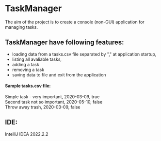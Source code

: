 # TaskManager
The aim of the project is to create a console (non-GUI) application for managing tasks.<br/>

## TaskManager have following features:
- loading data from a tasks.csv file separated by "," at application startup,
- listing all avaliable tasks,
- adding a task
- removing a task
- saving data to file and exit from the application

#### Sample tasks.csv file:
Simple task - very important, 2020-03-09, true<br/>
Second task not so important, 2020-05-10, false<br/>
Throw away trash, 2020-03-09, false<br/>

## IDE:
IntelliJ IDEA 2022.2.2
